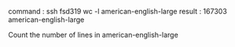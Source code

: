 command : ssh fsd319 wc -l american-english-large
result : 167303 american-english-large

Count the number of lines in american-english-large
